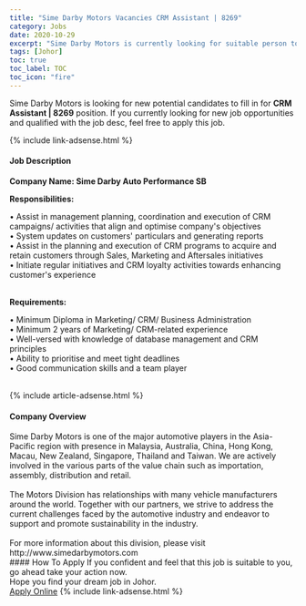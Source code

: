 ```yaml
---
title: "Sime Darby Motors Vacancies CRM Assistant | 8269" 
category: Jobs 
date: 2020-10-29 
excerpt: "Sime Darby Motors is currently looking for suitable person to fill in the CRM Assistant | 8269 which positioned at Johor" 
tags: [Johor] 
toc: true 
toc_label: TOC 
toc_icon: "fire" 
--- 
```


<p>Sime Darby Motors is looking for new potential candidates to fill in for <b>CRM Assistant | 8269</b> position. If you currently looking for new job opportunities and qualified with the job desc, feel free to apply this job.
</p>{% include link-adsense.html %} 
<div><div><h4>Job Description</h4></div><div><div><span><div><p><b>Company Name: Sime Darby Auto Performance SB</b></p><p><strong>Responsibilities:</strong></p><p>&#8226;&#160;Assist in management planning, coordination and execution of CRM campaigns/ activities that align and optimise company's objectives<br>&#8226;&#160;System updates on customers' particulars and generating reports<br>&#8226;&#160;Assist in the planning and execution of CRM programs to acquire and retain customers through Sales, Marketing and Aftersales initiatives<br>&#8226;&#160;Initiate regular initiatives and CRM loyalty activities towards enhancing customer's experience<br>&#160;</p><p><strong>Requirements:</strong></p><p>&#8226;&#160;Minimum Diploma in Marketing/ CRM/ Business Administration<br>&#8226;&#160;Minimum 2 years of Marketing/ CRM-related experience<br>&#8226;&#160;Well-versed with knowledge of database management and CRM principles<br>&#8226;&#160;Ability to prioritise and meet tight deadlines<br>&#8226;&#160;Good communication skills and a team player<br>&#160;</p></div></span></div></div></div> 
{% include article-adsense.html %} 
<div><div><h4>Company Overview</h4></div><div><div><span><div><div>
	Sime Darby Motors is one of the major automotive players in the Asia-Pacific region with presence in Malaysia, Australia, China, Hong Kong, Macau, New Zealand, Singapore, Thailand and Taiwan. We are actively involved in the various parts of the value chain such as importation, assembly, distribution and retail.</div>
<div>
<br>
	The Motors Division has relationships with many vehicle manufacturers around the world. Together with our partners, we strive to address the current challenges faced by the automotive industry and endeavor to support and promote sustainability in the industry.</div>
<div>
<br>
	For more information about this division, please visit http://www.simedarbymotors.com</div></div></span></div></div></div> 
#### How To Apply 
If you confident and feel that this job is suitable to you, go ahead take your action now. <br/> 
Hope you find your dream job in Johor. <br/> 
<a href="https://www.jobstreet.com.my/en/job/crm-assistant-%7C-8269-4413922?jobId=jobstreet-my-job-4413922&sectionRank=13&token=0~2cc9a854-a3d2-4d38-8ea0-3133aacf417d&fr=SRP%20View%20In%20New%20Ta" class="btn btn--info" target="_blank" rel="nofollow noopenner">Apply Online</a> 
{% include link-adsense.html %} 